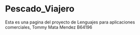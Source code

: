 # Pescado_Viajero
Esta es una pagina del proyecto de Lenguajes para aplicaciones comerciales, Tommy Mata Mendez B64196
